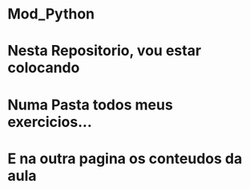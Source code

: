 # Mod_Python
# Nesta Repositorio, vou estar colocando
# Numa Pasta  todos meus exercicios...
# E na outra pagina os conteudos da aula

